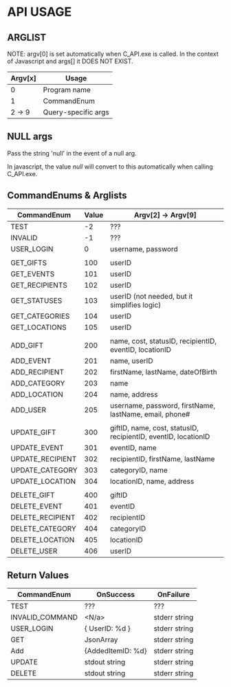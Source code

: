 # API USAGE

## ARGLIST

NOTE: argv[0] is set automatically when C_API.exe is called.
In the context of Javascript and args[] it DOES NOT EXIST.

| Argv[x]	| Usage					|
|---------	|-----------------------|
| 0			| Program name			|
| 1			| CommandEnum			|
| 2 -> 9	| Query-specific args	| 

## NULL args
Pass the string 'null' in the event of a null arg.

In javascript, the value *null* will convert to this automatically when calling C_API.exe.

## CommandEnums & Arglists

| CommandEnum       | Value | Argv[2] -> Argv[9]                            |
|-------------------|-------|-----------------------------------------------|
| TEST              | -2    | ???                                           |
| INVALID           | -1    | ???                                           |
| USER_LOGIN        | 0     | username, password                            |
|					|		|												|
| GET_GIFTS         | 100   | userID                                        |
| GET_EVENTS        | 101   | userID                                        |
| GET_RECIPIENTS    | 102   | userID                                        |
| GET_STATUSES      | 103   | userID (not needed, but it simplifies logic)	|
| GET_CATEGORIES    | 104   | userID                                        |
| GET_LOCATIONS     | 105   | userID                                        |
|					|		|												|
| ADD_GIFT          | 200   | name, cost, statusID, recipientID, eventID, locationID |
| ADD_EVENT         | 201   | name, userID                                  |
| ADD_RECIPIENT     | 202   | firstName, lastName, dateOfBirth              |
| ADD_CATEGORY      | 203   | name                                          |
| ADD_LOCATION      | 204   | name, address                                 |
| ADD_USER          | 205   | username, password, firstName, lastName, email, phone# |
|					|		|												|
| UPDATE_GIFT       | 300   | giftID, name, cost, statusID, recipientID, eventID, locationID |
| UPDATE_EVENT      | 301   | eventID, name                                 |
| UPDATE_RECIPIENT  | 302   | recipientID, firstName, lastName              |
| UPDATE_CATEGORY   | 303   | categoryID, name                              |
| UPDATE_LOCATION   | 304   | locationID, name, address                     |
|					|		|												|
| DELETE_GIFT       | 400   | giftID                                        |
| DELETE_EVENT      | 401   | eventID                                       |
| DELETE_RECIPIENT  | 402   | recipientID                                   |
| DELETE_CATEGORY   | 404   | categoryID                                    |
| DELETE_LOCATION   | 405   | locationID                                    |
| DELETE_USER       | 406   | userID                                        |


## Return Values

| CommandEnum		| OnSuccess			| OnFailure		|
|---------------	|---------------	|---------------|
| TEST				| ???				| ???			|
| INVALID_COMMAND	| <N/a>				| stderr string |
| USER_LOGIN		| { UserID: %d }	| stderr string |
| GET				| JsonArray			| stderr string |
| Add				| {AddedItemID: %d}	| stderr string |
| UPDATE		    | stdout string		| stderr string |
| DELETE			| stdout string		| stderr string |